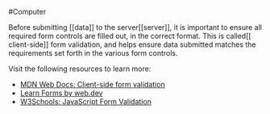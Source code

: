 #Computer 

Before submitting [[data]] to the server[[server]], it is important to ensure all required form controls are filled out, in the correct format. This is called[[ client-side]] form validation, and helps ensure data submitted matches the requirements set forth in the various form controls.

Visit the following resources to learn more:

-   [MDN Web Docs: Client-side form validation](https://developer.mozilla.org/en-US/docs/Learn/Forms/Form_validation)
-   [Learn Forms by web.dev](https://web.dev/learn/forms/)
-   [W3Schools: JavaScript Form Validation](https://www.w3schools.com/js/js_validation.asp)